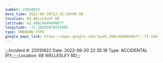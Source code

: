 ```yaml
---
number: 22010822
date_time: 2022-06-20T22:35:18+00:00
location: 68 WELLESLEY RD
latitude: 42.40824640840677
longitude: -71.18602878934985
type: UNKNOWN TYPE
google_maps_link: https://maps.google.com/?q=42.40824640840677,-71.18602878934985
---
```


;;;Incident #: 22010822  Date: 2022-06-20 22:35:18   Type: ACCIDENTAL 911;;;;;;Location: 68 WELLESLEY RD;;;
